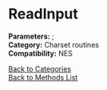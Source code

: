 # ReadInput

**Parameters:** ;  
**Category:** Charset routines  
**Compatibility:** NES  


[Back to Categories](../categories/charset_routines.md)  
[Back to Methods List](../../SUMMARY.md)

